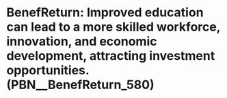 # BenefReturn: __Improved education can lead to a more skilled workforce, innovation, and economic development, attracting investment opportunities.__ (PBN__BenefReturn_580)

